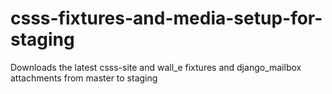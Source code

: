 # csss-fixtures-and-media-setup-for-staging

Downloads the latest csss-site and wall_e fixtures and django_mailbox attachments from master to staging

